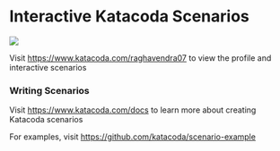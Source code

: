 # Interactive Katacoda Scenarios

[![](http://shields.katacoda.com/katacoda/raghavendra07/count.svg)](https://www.katacoda.com/raghavendra07 "Get your profile on Katacoda.com")

Visit https://www.katacoda.com/raghavendra07 to view the profile and interactive scenarios

### Writing Scenarios
Visit https://www.katacoda.com/docs to learn more about creating Katacoda scenarios

For examples, visit https://github.com/katacoda/scenario-example
